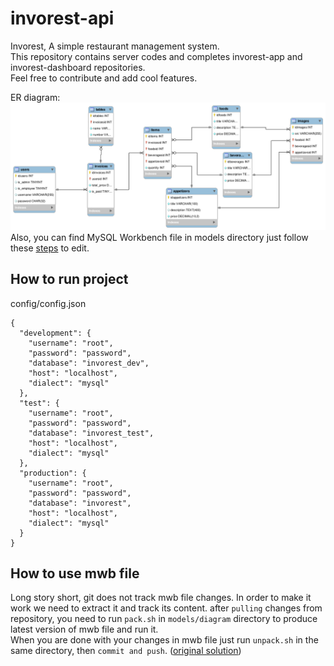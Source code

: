 # invorest-api

Invorest, A simple restaurant management system.<br />
This repository contains server codes and completes invorest-app and invorest-dashboard repositories.<br />
Feel free to contribute and add cool features.

ER diagram:<br />
<img src="./models/diagram/er.png"><br />
Also, you can find MySQL Workbench file in models directory just follow these [steps](#how-to-use-mwb-file) to edit. <br />

## How to run project

config/config.json

```
{
  "development": {
    "username": "root",
    "password": "password",
    "database": "invorest_dev",
    "host": "localhost",
    "dialect": "mysql"
  },
  "test": {
    "username": "root",
    "password": "password",
    "database": "invorest_test",
    "host": "localhost",
    "dialect": "mysql"
  },
  "production": {
    "username": "root",
    "password": "password",
    "database": "invorest",
    "host": "localhost",
    "dialect": "mysql"
  }
}
```

## How to use mwb file

Long story short, git does not track mwb file changes. In order to make it work we need to extract it and track its content. after `pulling` changes from repository, you need to run `pack.sh` in `models/diagram` directory to produce latest version of mwb file and run it.<br />
When you are done with your changes in mwb file just run `unpack.sh` in the same directory, then `commit and push`.
([original solution](https://stackoverflow.com/questions/33614759/hg-diff-on-mysql-workbench-files))
